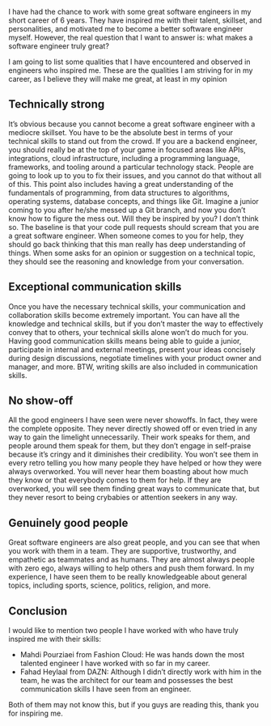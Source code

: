 I have had the chance to work with some great software engineers in my short career of 6 years. They have inspired me with their talent, skillset, and personalities, and motivated me to become a better software engineer myself. However, the real question that I want to answer is: what makes a software engineer truly great?

I am going to list some qualities that I have encountered and observed in engineers who inspired me. These are the qualities I am striving for in my career, as I believe they will make me great, at least in my opinion

## Technically strong 
It’s obvious because you cannot become a great software engineer with a mediocre skillset. You have to be the absolute best in terms of your technical skills to stand out from the crowd. If you are a backend engineer, you should really be at the top of your game in focused areas like APIs, integrations, cloud infrastructure, including a programming language, frameworks, and tooling around a particular technology stack. People are going to look up to you to fix their issues, and you cannot do that without all of this. This point also includes having a great understanding of the fundamentals of programming, from data structures to algorithms, operating systems, database concepts, and things like Git. Imagine a junior coming to you after he/she messed up a Git branch, and now you don’t know how to figure the mess out. Will they be inspired by you? I don’t think so. The baseline is that your code pull requests should scream that you are a great software engineer. When someone comes to you for help, they should go back thinking that this man really has deep understanding of things. When some asks for an opinion or suggestion on a technical topic, they should see the reasoning and knowledge from your conversation.

## Exceptional communication skills
Once you have the necessary technical skills, your communication and collaboration skills become extremely important. You can have all the knowledge and technical skills, but if you don’t master the way to effectively convey that to others, your technical skills alone won’t do much for you. Having good communication skills means being able to guide a junior, participate in internal and external meetings, present your ideas concisely during design discussions, negotiate timelines with your product owner and manager, and more. BTW, writing skills are also included in communication skills.

## No show-off
All the good engineers I have seen were never showoffs. In fact, they were the complete opposite. They never directly showed off or even tried in any way to gain the limelight unnecessarily. Their work speaks for them, and people around them speak for them, but they don’t engage in self-praise because it’s cringy and it diminishes their credibility. You won’t see them in every retro telling you how many people they have helped or how they were always overworked. You will never hear them boasting about how much they know or that everybody comes to them for help. If they are overworked, you will see them finding great ways to communicate that, but they never resort to being crybabies or attention seekers in any way.

## Genuinely good people
Great software engineers are also great people, and you can see that when you work with them in a team. They are supportive, trustworthy, and empathetic as teammates and as humans. They are almost always people with zero ego, always willing to help others and push them forward. In my experience, I have seen them to be really knowledgeable about general topics, including sports, science, politics, religion, and more.


## Conclusion
I would like to mention two people I have worked with who have truly inspired me with their skills:

- Mahdi Pourziaei from Fashion Cloud: He was hands down the most talented engineer I have worked with so far in my career.
- Fahad Heylaal from DAZN: Although I didn’t directly work with him in the team, he was the architect for our team and possesses the best communication skills I have seen from an engineer.

Both of them may not know this, but if you guys are reading this, thank you for inspiring me.
